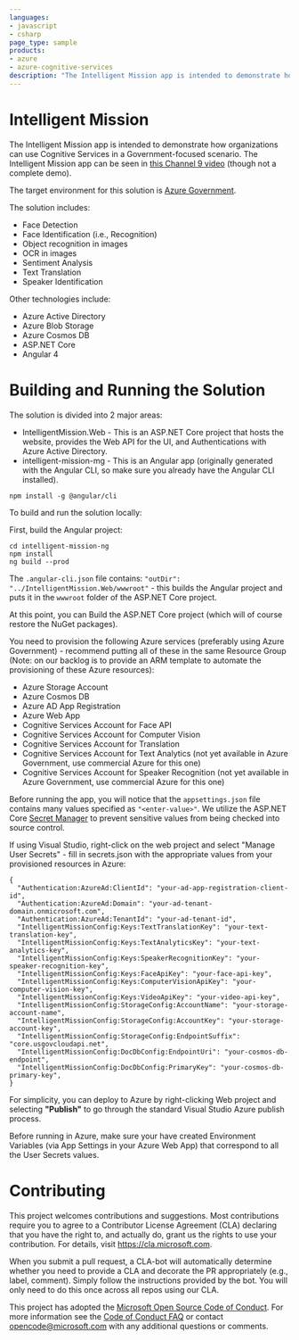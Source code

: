 ```yaml
---
languages:
- javascript
- csharp
page_type: sample
products:
- azure
- azure-cognitive-services
description: "The Intelligent Mission app is intended to demonstrate how organizations can use Cognitive Services in a Government-focused scenario."
---
```


# Intelligent Mission

The Intelligent Mission app is intended to demonstrate how organizations
can use Cognitive Services in a Government-focused scenario. The Intelligent
Mission app can be seen in [this Channel 9 video](https://channel9.msdn.com/blogs/Azure-Government/Cognitive-Services-on-Azure-Government-Intelligent-Mission) (though not a complete demo).

The target environment for this solution is [Azure Government](https://azure.microsoft.com/en-us/overview/clouds/government/).

The solution includes:

* Face Detection
* Face Identification (i.e., Recognition)
* Object recognition in images
* OCR in images
* Sentiment Analysis
* Text Translation
* Speaker Identification

Other technologies include:

* Azure Active Directory
* Azure Blob Storage
* Azure Cosmos DB
* ASP.NET Core
* Angular 4

# Building and Running the Solution

The solution is divided into 2 major areas:
* IntelligentMission.Web - This is an ASP.NET Core project that hosts the website, provides the Web API for the UI, and Authentications with Azure Active Directory.
* intelligent-mission-mg - This is an Angular app (originally generated with the Angular CLI, so make sure you already have the Angular CLI installed).

```
npm install -g @angular/cli
```

To build and run the solution locally:

First, build the Angular project:

```
cd intelligent-mission-ng
npm install
ng build --prod
```

The `.angular-cli.json` file contains: `"outDir": "../IntelligentMission.Web/wwwroot"` - this builds the Angular project and puts it in the 
`wwwroot` folder of the ASP.NET Core project.

At this point, you can Build the ASP.NET Core project (which will of course restore the NuGet packages).

You need to provision the following Azure services (preferably using Azure Government) - recommend putting all of these in the same 
Resource Group (Note: on our backlog is to provide an ARM template to automate the provisioning of these Azure resources):

* Azure Storage Account
* Azure Cosmos DB
* Azure AD App Registration
* Azure Web App
* Cognitive Services Account for Face API
* Cognitive Services Account for Computer Vision
* Cognitive Services Account for Translation
* Cognitive Services Account for Text Analytics (not yet available in Azure Government, use commercial Azure for this one)
* Cognitive Services Account for Speaker Recognition (not yet available in Azure Government, use commercial Azure for this one)

Before running the app, you will notice that the `appsettings.json` file contains many values specified as `"<enter-value>"`. We utilize the ASP.NET
Core [Secret Manager](https://docs.microsoft.com/en-us/aspnet/core/security/app-secrets) to prevent sensitive values from being checked into source control.

If using Visual Studio, right-click on the web project and select "Manage User Secrets" - fill in secrets.json with the appropriate values
from your provisioned resources in Azure:

```
{
  "Authentication:AzureAd:ClientId": "your-ad-app-registration-client-id",
  "Authentication:AzureAd:Domain": "your-ad-tenant-domain.onmicrosoft.com",
  "Authentication:AzureAd:TenantId": "your-ad-tenant-id",
  "IntelligentMissionConfig:Keys:TextTranslationKey": "your-text-translation-key",
  "IntelligentMissionConfig:Keys:TextAnalyticsKey": "your-text-analytics-key",
  "IntelligentMissionConfig:Keys:SpeakerRecognitionKey": "your-speaker-recognition-key",
  "IntelligentMissionConfig:Keys:FaceApiKey": "your-face-api-key",
  "IntelligentMissionConfig:Keys:ComputerVisionApiKey": "your-computer-vision-key",
  "IntelligentMissionConfig:Keys:VideoApiKey": "your-video-api-key",
  "IntelligentMissionConfig:StorageConfig:AccountName": "your-storage-account-name",
  "IntelligentMissionConfig:StorageConfig:AccountKey": "your-storage-account-key",
  "IntelligentMissionConfig:StorageConfig:EndpointSuffix": "core.usgovcloudapi.net",
  "IntelligentMissionConfig:DocDbConfig:EndpointUri": "your-cosmos-db-endpoint",
  "IntelligentMissionConfig:DocDbConfig:PrimaryKey": "your-cosmos-db-primary-key",
}
```

For simplicity, you can deploy to Azure by right-clicking Web project and selecting **"Publish"** to go through the standard Visual Studio Azure publish process.

Before running in Azure, make sure your have created Environment Variables (via App Settings in your Azure Web App) that correspond to all the User Secrets values.


# Contributing

This project welcomes contributions and suggestions.  Most contributions require you to agree to a
Contributor License Agreement (CLA) declaring that you have the right to, and actually do, grant us
the rights to use your contribution. For details, visit https://cla.microsoft.com.

When you submit a pull request, a CLA-bot will automatically determine whether you need to provide
a CLA and decorate the PR appropriately (e.g., label, comment). Simply follow the instructions
provided by the bot. You will only need to do this once across all repos using our CLA.

This project has adopted the [Microsoft Open Source Code of Conduct](https://opensource.microsoft.com/codeofconduct/).
For more information see the [Code of Conduct FAQ](https://opensource.microsoft.com/codeofconduct/faq/) or
contact [opencode@microsoft.com](mailto:opencode@microsoft.com) with any additional questions or comments.
